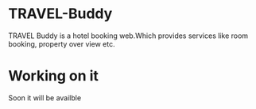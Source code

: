 # TRAVEL-Buddy
TRAVEL Buddy is a hotel booking web.Which provides services like room booking, property  over view etc.

# Working on it

Soon it will be availble
